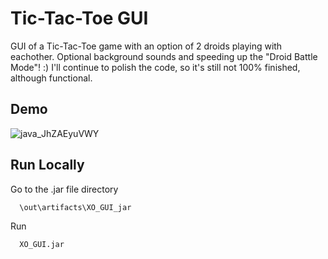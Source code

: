 
# Tic-Tac-Toe GUI

GUI of a Tic-Tac-Toe game with an option of 2 droids playing with eachother.
Optional background sounds and speeding up the "Droid Battle Mode"! :) I'll continue to polish the code, so it's still not 100% finished, although functional.

## Demo

![java_JhZAEyuVWY](https://user-images.githubusercontent.com/97113363/169521510-3f543e69-5e08-4c03-9018-e993cb31a270.gif)


## Run Locally

Go to the .jar file directory

```bash
  \out\artifacts\XO_GUI_jar
```

Run

```bash
  XO_GUI.jar
```
